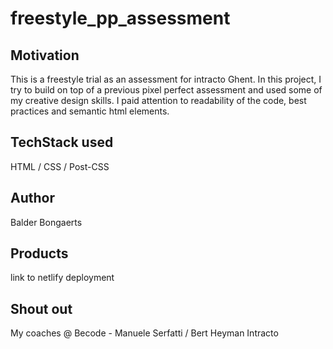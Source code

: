 # freestyle_pp_assessment

## Motivation
This is a freestyle trial as an assessment for intracto Ghent. In this project, I try to build on top of a previous 
pixel perfect assessment and used some of my creative design skills. I paid attention to readability of the code, 
best practices and semantic html elements.
## TechStack used
HTML / CSS / Post-CSS


## Author
Balder Bongaerts
## Products
link to netlify deployment

## Shout out
My coaches @ Becode - Manuele Serfatti / Bert Heyman
Intracto 